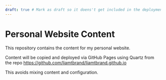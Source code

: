 ```yaml
---
draft: true # Mark as draft so it doens't get included in the deployment
---
```

# Personal Website Content

This repository contains the content for my personal website.

Content will be copied and deployed via GitHub Pages using Quartz from the repo https://github.com/liamtbrand/liamtbrand.github.io

This avoids mixing content and configuration.
